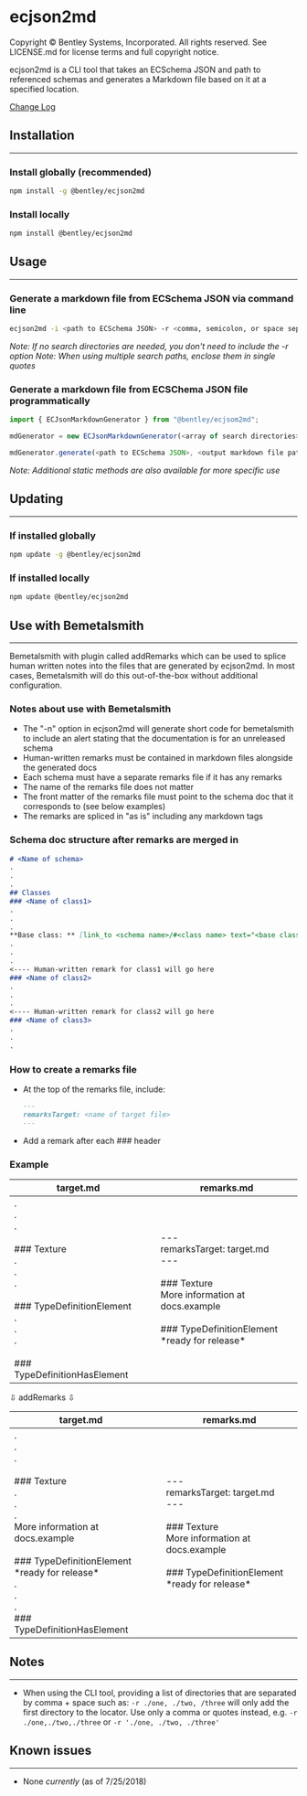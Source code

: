 # ecjson2md

Copyright © Bentley Systems, Incorporated. All rights reserved. See LICENSE.md for license terms and full copyright notice.

ecjson2md is a CLI tool that takes an ECSchema JSON and path to referenced schemas and generates a Markdown file based on it at a specified location.

[Change Log](https://github.com/iTwin/ecjson2md/tree/master/CHANGELOG.md)

## Installation

---------------------------------------------------------------

### Install globally (recommended)

```sh
npm install -g @bentley/ecjson2md
```

### Install locally

```sh
npm install @bentley/ecjson2md
```

## Usage

---------------------------------------------------------------

### Generate a markdown file from ECSchema JSON via command line

```sh
ecjson2md -i <path to ECSchema JSON> -r <comma, semicolon, or space separated search dirs> -o <directory to output markdown>
```

_Note: If no search directories are needed, you don't need to include the -r option_
_Note: When using multiple search paths, enclose them in single quotes_

### Generate a markdown file from ECSChema JSON file programmatically

```Typescript
import { ECJsonMarkdownGenerator } from "@bentley/ecjsom2md";

mdGenerator = new ECJsonMarkdownGenerator(<array of search directories>);

mdGenerator.generate(<path to ECSchema JSON>, <output markdown file path>);
```

_Note: Additional static methods are also available for more specific use_

## Updating

---------------------------------------------------------------

### If installed globally

```sh
npm update -g @bentley/ecjson2md
```

### If installed locally

```sh
npm update @bentley/ecjson2md
```

## Use with Bemetalsmith

---------------------------------------------------------------

Bemetalsmith with plugin called addRemarks which can be used to splice human written notes into the files that are generated by ecjson2md.
In most cases, Bemetalsmith will do this out-of-the-box without additional configuration.

### Notes about use with Bemetalsmith

- The "-n" option in ecjson2md will generate short code for bemetalsmith to include an alert stating that the documentation is for an unreleased schema
- Human-written remarks must be contained in markdown files alongside the generated docs
- Each schema must have a separate remarks file if it has any remarks
- The name of the remarks file does not matter
- The front matter of the remarks file must point to the schema doc that it corresponds to (see below examples)
- The remarks are spliced in "as is" including any markdown tags

### Schema doc structure after remarks are merged in

  ```markdown
  # <Name of schema>
  .
  .
  .
  ## Classes
  ### <Name of class1>
  .
  .
  .
  **Base class: ** [link_to <schema name>/#<class name> text="<base class name>"]
  .
  .
  .
  <---- Human-written remark for class1 will go here
  ### <Name of class2>
  .
  .
  .
  <---- Human-written remark for class2 will go here
  ### <Name of class3>
  .
  .
  .
  ```

### How to create a remarks file
- At the top of the remarks file, include:
  ```markdown
  ---
  remarksTarget: <name of target file>
  ---
  ```
- Add a remark after each ### header

### Example
| target.md || remarks.md |
| --------- |----| ---------- |
|.<br>.<br>.<br><br>\#\#\# Texture<br>.<br>.<br>.<br><br>\#\#\# TypeDefinitionElement<br>.<br>.<br>.<br><br>\#\#\# TypeDefinitionHasElement || ---<br>remarksTarget: target.md<br>---<br><br>\#\#\# Texture<br> More information at docs.example<br><br>\#\#\# TypeDefinitionElement<br>\*ready for release\*|

⇩ addRemarks ⇩

| target.md || remarks.md |
| --------- |----| ---------- |
|.<br>.<br>.<br><br>\#\#\# Texture<br>.<br>.<br>.<br>More information at docs.example<br><br>\#\#\# TypeDefinitionElement<br>\*ready for release\*<br>.<br>.<br>.<br>\#\#\# TypeDefinitionHasElement<br> || ---<br>remarksTarget: target.md<br>---<br><br>\#\#\# Texture<br> More information at docs.example<br><br>\#\#\# TypeDefinitionElement<br>\*ready for release\*|

## Notes

---------------------------------------------------------------

- When using the CLI tool, providing a list of directories that are separated by comma + space such as: ```-r ./one, ./two, /three``` will only add the first directory to the locator. Use only a comma or quotes instead, e.g. ```-r ./one,./two,./three``` or ```-r './one, ./two, ./three'```

## Known issues

---------------------------------------------------------------

- None _currently_ (as of 7/25/2018)